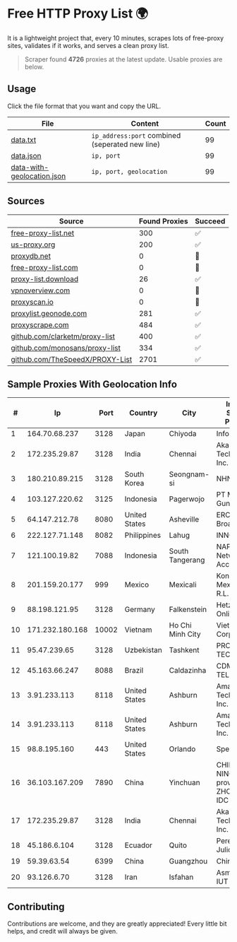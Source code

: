 
# Free HTTP Proxy List 🌍

It is a lightweight project that, every 10 minutes, scrapes lots of free-proxy sites, validates if it works, and serves a clean proxy list.


> Scraper found **4726** proxies at the latest update. Usable proxies are below.

## Usage

Click the file format that you want and copy the URL.


|File|Content|Count|
|----|-------|-----|
|[data.txt](https://raw.githubusercontent.com/themiralay/Proxy-List-World/master/data.txt)|`ip_address:port` combined (seperated new line)|99|
|[data.json](https://raw.githubusercontent.com/themiralay/Proxy-List-World/master/data.json)|`ip, port`|99|
|[data-with-geolocation.json](https://raw.githubusercontent.com/themiralay/Proxy-List-World/master/data-with-geolocation.json)|`ip, port, geolocation`|99|

## Sources

|Source|Found Proxies|Succeed|
|------|-------------|-------|
|[free-proxy-list.net](https://free-proxy-list.net)|300|✅|
|[us-proxy.org](https://www.us-proxy.org)|200|✅|
|[proxydb.net](http://proxydb.net)|0|🚫|
|[free-proxy-list.com](https://free-proxy-list.com/?page=&port=&type%5B%5D=http&type%5B%5D=https&up_time=0&search=Search)|0|🚫|
|[proxy-list.download](https://www.proxy-list.download/HTTP)|26|✅|
|[vpnoverview.com](https://vpnoverview.com/privacy/anonymous-browsing/free-proxy-servers)|0|🚫|
|[proxyscan.io](https://www.proxyscan.io)|0|🚫|
|[proxylist.geonode.com](https://proxylist.geonode.com/api/proxy-list?limit=300&page=1&sort_by=lastChecked&sort_type=desc&protocols=http,https)|281|✅|
|[proxyscrape.com](https://api.proxyscrape.com/v2/?request=displayproxies&protocol=http&timeout=10000&country=all&ssl=all&anonymity=all)|484|✅|
|[github.com/clarketm/proxy-list](https://raw.githubusercontent.com/clarketm/proxy-list/master/proxy-list-raw.txt)|400|✅|
|[github.com/monosans/proxy-list](https://raw.githubusercontent.com/monosans/proxy-list/main/proxies/http.txt)|334|✅|
|[github.com/TheSpeedX/PROXY-List](https://raw.githubusercontent.com/TheSpeedX/PROXY-List/master/http.txt)|2701|✅|


## Sample Proxies With Geolocation Info

|#|Ip|Port|Country|City|Internet Service Provider|
|-|--|----|-------|----|-------------------------|
|1|164.70.68.237|3128|Japan|Chiyoda|InfoSphere|
|2|172.235.29.87|3128|India|Chennai|Akamai Technologies, Inc.|
|3|180.210.89.215|3128|South Korea|Seongnam-si|NHNCLOUD|
|4|103.127.220.62|3125|Indonesia|Pagerwojo|PT Multi Guna Sinergi|
|5|64.147.212.78|8080|United States|Asheville|ERC Broadband|
|6|222.127.71.148|8082|Philippines|Lahug|INNOVE|
|7|121.100.19.82|7088|Indonesia|South Tangerang|NAP.Net.id - Network Access Point|
|8|201.159.20.177|999|Mexico|Mexicali|Konecta de Mexico, S. de R.L. de C.V.|
|9|88.198.121.95|3128|Germany|Falkenstein|Hetzner Online GmbH|
|10|171.232.180.168|10002|Vietnam|Ho Chi Minh City|Viettel Corporation|
|11|95.47.239.65|3128|Uzbekistan|Tashkent|PRO DATA-TECH Ltd.|
|12|45.163.66.247|8088|Brazil|Caldazinha|CDM TELECOM|
|13|3.91.233.113|8118|United States|Ashburn|Amazon Technologies Inc.|
|14|3.91.233.113|8118|United States|Ashburn|Amazon Technologies Inc.|
|15|98.8.195.160|443|United States|Orlando|Spectrum|
|16|36.103.167.209|7890|China|Yinchuan|CHINANET NINGXIA province ZHONGWEI IDC network|
|17|172.235.29.87|3128|India|Chennai|Akamai Technologies, Inc.|
|18|45.186.6.104|3128|Ecuador|Quito|Perez Tito Julio Cesar|
|19|59.39.63.54|6399|China|Guangzhou|Chinanet|
|20|93.126.6.70|3128|Iran|Isfahan|AsmanFaraz- IUT|



## Contributing

Contributions are welcome, and they are greatly appreciated! Every
little bit helps, and credit will always be given.

